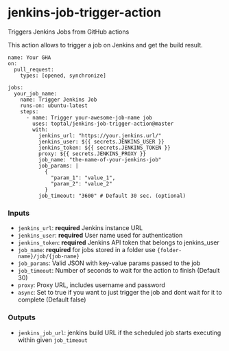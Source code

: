 # jenkins-job-trigger-action

Triggers Jenkins Jobs from GitHub actions

This action allows to trigger a job on Jenkins and get the build result.

```
name: Your GHA
on:
  pull_request:
    types: [opened, synchronize]

jobs:
  your_job_name:
    name: Trigger Jenkins Job
    runs-on: ubuntu-latest
    steps:
      - name: Trigger your-awesome-job-name job
        uses: toptal/jenkins-job-trigger-action@master
        with:
          jenkins_url: "https://your.jenkins.url/"
          jenkins_user: ${{ secrets.JENKINS_USER }}
          jenkins_token: ${{ secrets.JENKINS_TOKEN }}
          proxy: ${{ secrets.JENKINS_PROXY }}
          job_name: "the-name-of-your-jenkins-job"
          job_params: |
            {
              "param_1": "value_1",
              "param_2": "value_2"
            }
          job_timeout: "3600" # Default 30 sec. (optional)
```


### Inputs

* `jenkins_url`: **required** Jenkins instance URL
* `jenkins_user`: **required** User name used for authentication
* `jenkins_token`: **required** Jenkins API token that belongs to jenkins_user
* `job_name`: **required** for jobs stored in a folder use `{folder-name}/job/{job-name}`
* `job_params`: Valid JSON with key-value params passed to the job
* `job_timeout`: Number of seconds to wait for the action to finish (Default 30)
* `proxy`: Proxy URL, includes username and password
* `async`: Set to true if you want to just trigger the job and dont wait for it to complete (Default false)

### Outputs

* `jenkins_job_url`: jenkins build URL if the scheduled job starts executing within given `job_timeout`
